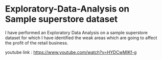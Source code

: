 # Exploratory-Data-Analysis on Sample superstore dataset
I have performed an Exploratory Data Analysis on a sample superstore dataset for which I have identified the weak areas which are going to affect the profit of the retail business.

youtube link : https://www.youtube.com/watch?v=HYDCwMlKf-g
